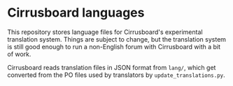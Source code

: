 # Cirrusboard languages
This repository stores language files for Cirrusboard's experimental translation system. Things are subject to change, but the translation system is still good enough to run a non-English forum with Cirrusboard with a bit of work.

Cirrusboard reads translation files in JSON format from `lang/`, which get converted from the PO files used by translators by `update_translations.py`.

